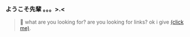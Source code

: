 ### ようこそ先輩 。。。>.<
> 🔎 what are you looking for? are you looking for links? ok i give <a href="https://flux10n.github.io">(click me)</a>.
